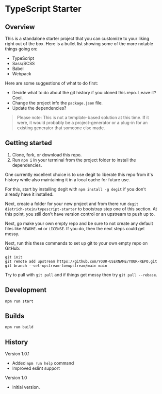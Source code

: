 # TypeScript Starter

## Overview

This is a standalone starter project that you can customize to your liking right out of the box. Here is a bullet list showing some of the more notable things going on:

- TypeScript
- Sass/SCSS
- Babel
- Webpack

Here are some suggestions of what to do first:

- Decide what to do about the git history if you cloned this repo. Leave it? Cool.
- Change the project info the `package.json` file.
- Update the dependencies?

> Please note: This is not a template-based solution at this time. If it were, it would probably be a project-generator or a plug-in for an existing generator that someone else made.

## Getting started

1. Clone, fork, or download this repo.
2. Run `npm i` in your terminal from the project folder to install the dependencies.

One currently excellent choice is to use degit to liberate this repo from it's history while also maintaining it in a local cache for future use.

For this, start by installing degit with `npm install -g degit` if you don't already have it installed.

Next, create a folder for your new project and from there run `degit dietrich-stein/typescript-starter` to bootstrap step one of this section. At this point, you still don't have version control or an upstream to push up to.

Next, go make your own empty repo and be sure to not create any default files like `README.md` or `LICENSE`. If you do, then the next steps could get messy.

Next, run this these commands to set up git to your own empty repo on GitHub:

```
git init
git remote add upstream https://github.com/YOUR-USERNAME/YOUR-REPO.git
git branch --set-upstream-to=upstream/main main
```

Try to pull with `git pull` and if things get messy then try `git pull --rebase`.

## Development

```
npm run start
```

## Builds

```
npm run build
```

## History

Version 1.0.1

- Added `npm run help` command
- Improved eslint support

Version 1.0

- Initial version.








